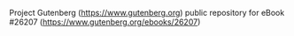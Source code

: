 Project Gutenberg (https://www.gutenberg.org) public repository for eBook #26207 (https://www.gutenberg.org/ebooks/26207)
